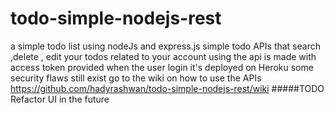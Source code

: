 # todo-simple-nodejs-rest
a simple todo list using nodeJs and express.js 
simple todo APIs that search ,delete , edit your todos related to your account
using the api  is made with access token provided when the user login it's deployed on Heroku some security flaws still exist
go to the wiki on how to use the APIs  https://github.com/hadyrashwan/todo-simple-nodejs-rest/wiki
#####TODO 
Refactor 
UI in the future
